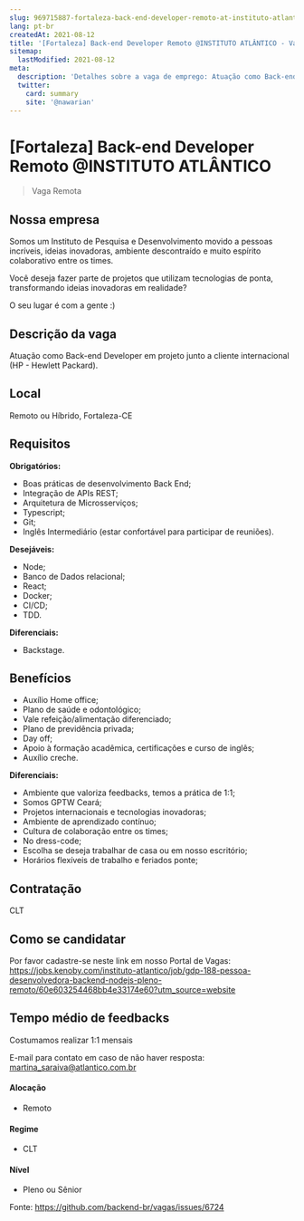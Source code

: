 ```yaml
---
slug: 969715887-fortaleza-back-end-developer-remoto-at-instituto-atlantico
lang: pt-br
createdAt: 2021-08-12
title: '[Fortaleza] Back-end Developer Remoto @INSTITUTO ATLÂNTICO - Vaga de Emprego'
sitemap:
  lastModified: 2021-08-12
meta:
  description: 'Detalhes sobre a vaga de emprego: Atuação como Back-end Developer em projeto junto a cliente internacional (HP - Hewlett Packard).'
  twitter:
    card: summary
    site: '@nawarian'
---
```


# [Fortaleza] Back-end Developer Remoto @INSTITUTO ATLÂNTICO

<!--
==================================================
Caso a vaga for remoto durante a pandemia informar no texto "Remoto durante o covid"
==================================================
-->
<!-- 
==================================================
POR FAVOR, SÓ POSTE SE A VAGA FOR PARA BACK-END!

Não faça distinção de gênero no título da vaga.

Use: "Back-End Developer" ao invés de 
"Desenvolvedor Back-End" \o/

Exemplo: `[São Paulo] Back-End Developer @ NOME DA EMPRESA`
==================================================
-->
<!--
==================================================
Caso a vaga for remoto durante a pandemia deixar a linha abaixo
==================================================
-->
> Vaga Remota 

## Nossa empresa

Somos um Instituto de Pesquisa e Desenvolvimento movido a pessoas incríveis, ideias inovadoras, ambiente descontraído e muito espírito colaborativo entre os times. 

Você deseja fazer parte de projetos que utilizam tecnologias de ponta, transformando ideias inovadoras em realidade?

O seu lugar é com a gente :)

## Descrição da vaga

Atuação como Back-end Developer em projeto junto a cliente internacional (HP - Hewlett Packard).

## Local

Remoto ou Híbrido, Fortaleza-CE

## Requisitos

**Obrigatórios:**
- Boas práticas de desenvolvimento Back End;
- Integração de APIs REST;
- Arquitetura de Microsserviços;
- Typescript;
- Git;
- Inglês Intermediário (estar confortável para participar de reuniões).

**Desejáveis:**
- Node;
- Banco de Dados relacional;
- React;
- Docker;
- CI/CD;
- TDD.


**Diferenciais:**
- Backstage.

## Benefícios

- Auxílio Home office;
- Plano de saúde e odontológico;
- Vale refeição/alimentação diferenciado;
- Plano de previdência privada;
- Day off;
- Apoio à formação acadêmica, certificações e curso de inglês;
- Auxílio creche.

**Diferenciais:**
- Ambiente que valoriza feedbacks, temos a prática de 1:1;
- Somos GPTW Ceará;
- Projetos internacionais e tecnologias inovadoras;
- Ambiente de aprendizado contínuo;
- Cultura de colaboração entre os times;
- No dress-code;
- Escolha se deseja trabalhar de casa ou em nosso escritório;
- Horários flexíveis de trabalho e feriados ponte;

## Contratação

CLT

## Como se candidatar

Por favor cadastre-se neste link em nosso Portal de Vagas:
https://jobs.kenoby.com/instituto-atlantico/job/gdp-188-pessoa-desenvolvedora-backend-nodejs-pleno-remoto/60e603254468bb4e33174e60?utm_source=website

## Tempo médio de feedbacks

Costumamos realizar 1:1 mensais

E-mail para contato em caso de não haver resposta: martina_saraiva@atlantico.com.br

#### Alocação
- Remoto

#### Regime
- CLT

#### Nível
- Pleno ou Sênior





Fonte: https://github.com/backend-br/vagas/issues/6724